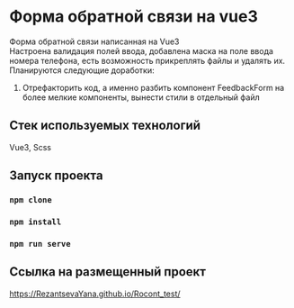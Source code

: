 # Форма обратной связи на vue3  

  
Форма обратной связи написанная на Vue3  
Настроена валидация полей ввода, добавлена маска на поле ввода номера телефона, есть возможность прикреплять файлы и удалять их.  
Планируются следующие доработки:  
1. Отрефакторить код, а именно разбить компонент FeedbackForm на более мелкие компоненты, вынести стили в отдельный файл  
 
## Стек используемых технологий  
Vue3, Scss  

## Запуск проекта

### `npm clone`
### `npm install`
### `npm run serve`

## Ссылка на размещенный проект  
https://RezantsevaYana.github.io/Rocont_test/
